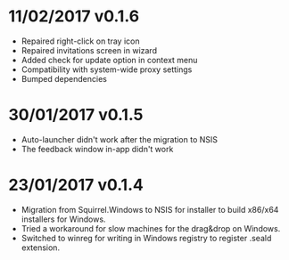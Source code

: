 # 11/02/2017 v0.1.6
* Repaired right-click on tray icon
* Repaired invitations screen in wizard
* Added check for update option in context menu
* Compatibility with system-wide proxy settings
* Bumped dependencies

# 30/01/2017 v0.1.5

* Auto-launcher didn't work after the migration to NSIS
* The feedback window in-app didn't work

# 23/01/2017 v0.1.4

* Migration from Squirrel.Windows to NSIS for installer to build x86/x64 installers for Windows.
* Tried a workaround for slow machines for the drag&drop on Windows.
* Switched to winreg for writing in Windows registry to register .seald extension.
